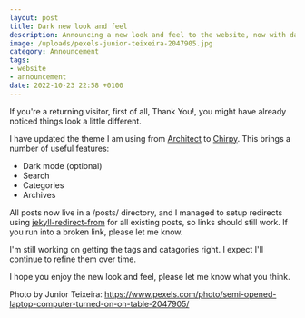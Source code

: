 ```yaml
---
layout: post
title: Dark new look and feel
description: Announcing a new look and feel to the website, now with dark mode!
image: /uploads/pexels-junior-teixeira-2047905.jpg
category: Announcement
tags:
- website
- announcement
date: 2022-10-23 22:58 +0100
---
```

If you're a returning visitor, first of all, Thank You!, you might have already noticed things look a little different.

I have updated the theme I am using from [Architect](https://pages-themes.github.io/architect/) to [Chirpy](https://chirpy.cotes.page/). This brings a number of useful features:

* Dark mode (optional)
* Search
* Categories
* Archives

All posts now live in a /posts/ directory, and I managed to setup redirects using [jekyll-redirect-from](https://github.com/jekyll/jekyll-redirect-from) for all existing posts, so links should still work. If you run into a broken link, please let me know.

I'm still working on getting the tags and catagories right. I expect I'll continue to refine them over time.

I hope you enjoy the new look and feel, please let me know what you think.

Photo by Junior Teixeira: <https://www.pexels.com/photo/semi-opened-laptop-computer-turned-on-on-table-2047905/>
